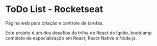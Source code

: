 # ToDo List - Rocketseat

Página web para criação e controle de tarefas.

Este projeto é um dos desafios da trilha de React do Ignite, bootcamp completo de especialização em React, React Native e Node.js.